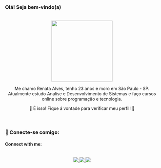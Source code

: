 ##
###    Olá! Seja bem-vindo(a)
<br>
<div align="center">
  <img height="200em" src="https://user-images.githubusercontent.com/100436812/198044637-a2783a41-cee8-414c-abeb-10da77f64b20.gif">
 </div>
 <div align="center">
  <p> Me chamo Renata Alves, tenho 23 anos e moro em São Paulo - SP. Atualmente estudo Analise e Desenvolvimento de Sistemas e faço cursos online sobre programação e tecnologia. <p>
 <p> 💖 É isso! Fique á vontade para verificar meu perfil! 💖 </p>
</div>
<br>

 ##
 ### 💬 Conecte-se comigo: 
 #### Connect with me: 

<br> 
<div align="center">
   <a href="https://www.linkedin.com/in/renataalvesz/" target="_blank"><img src="https://img.shields.io/badge/-LinkedIn-%230077B5?style=for-the-badge&logo=linkedin&logoColor=white" target="_blank"> </a>  
  <a href="https://www.instagram.com/drawarys/" target="_blank"> <img src="https://img.shields.io/badge/-Instagram-%23E4405F?style=for-the-badge&logo=instagram&logoColor=white" target="_blank"> </a> 
  <a href = "mailto:renataalvescunh@gmail.com"><img src="https://img.shields.io/badge/-Gmail-%23333?style=for-the-badge&logo=gmail&logoColor=white" target="_blank"> </a>
</div>



